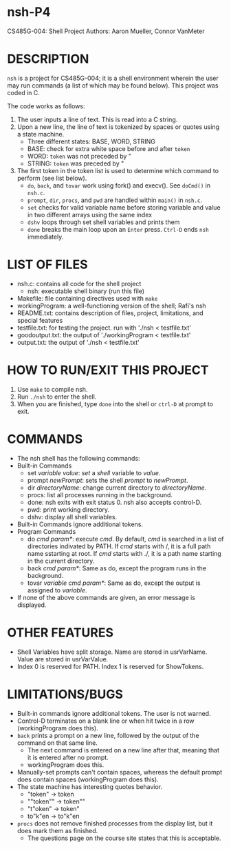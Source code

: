 # nsh-P4
CS485G-004: Shell Project
Authors: Aaron Mueller, Connor VanMeter

# DESCRIPTION
`nsh` is a project for CS485G-004; it is a shell environment wherein the user may run commands
(a list of which may be found below). This project was coded in C.

The code works as follows:
1. The user inputs a line of text. This is read into a C string.
2. Upon a new line, the line of text is tokenized by spaces or quotes using a state machine.
	- Three different states: BASE, WORD, STRING
	- BASE: check for extra white space before and after `token`
	- WORD: `token` was not preceded by "
	- STRING: `token` was preceded by "
3. The first token in the token list is used to determine which command to perform (see list below).
	- `do`, `back`, and `tovar` work using fork() and execv(). See `doCmd()` in `nsh.c`.
	- `prompt`, `dir`, `procs`, and `pwd` are handled within `main()` in `nsh.c`.
	- `set` checks for valid variable name before storing variable and value in two different arrays using the same index
	- `dshv` loops through set shell variables and prints them
	- `done` breaks the main loop upon an `Enter` press. `Ctrl-D` ends `nsh` immediately.

# LIST OF FILES
* nsh.c: contains all code for the shell project
	- nsh: executable shell binary (run this file)
* Makefile: file containing directives used with `make`
* workingProgram: a well-functioning version of the shell; Rafi's nsh
* README.txt: contains description of files, project, limitations, and special features
* testfile.txt: for testing the project. run with './nsh < testfile.txt'
* goodoutput.txt: the output of './workingProgram < testfile.txt'
* output.txt: the output of './nsh < testfile.txt'

# HOW TO RUN/EXIT THIS PROJECT
1. Use `make` to compile nsh.
2. Run `./nsh` to enter the shell.
3. When you are finished, type `done` into the shell or `ctrl-D` at prompt to exit.

# COMMANDS
* The nsh shell has the following commands:
* Built-in Commands
	- set _variable value_: _set_ a _shell_ variable to _value_.
	- prompt _newPrompt_: sets the shell _prompt_ to _newPrompt_.
	- dir _directoryName_: change current directory to _directoryName_.
	- procs: list all processes running in the background.
	- done: nsh exits with exit status 0. nsh also accepts control-D.
	- pwd: print working directory.
	- dshv: display all shell variables.
* Built-in Commands ignore additional tokens.
* Program Commands
	- do _cmd param*_: execute _cmd_. By default, _cmd_ is searched in a list of directories indivated by PATH. If _cmd_ starts with /, it is a full path name sstarting at root. If _cmd_ starts with ./, it is a path name starting in the current directory.
	- back _cmd param*_: Same as do, except the program runs in the background.
	- tovar _variable cmd param*_: Same as do, except the output is assigned to _variable_.
* If none of the above commands are given, an error message is displayed.

# OTHER FEATURES
* Shell Variables have split storage. Name are stored in usrVarName. Value are stored in usrVarValue.
* Index 0 is reserved for PATH. Index 1 is reserved for ShowTokens.

# LIMITATIONS/BUGS
* Built-in commands ignore additional tokens. The user is not warned.
* Control-D terminates on a blank line or when hit twice in a row (workingProgram does this).
* `back` prints a prompt on a new line, followed by the output of the command on that same line.
	- The next command is entered on a new line after that, meaning that it is entered after no prompt.
	- workingProgram does this.
* Manually-set prompts can't contain spaces, whereas the default prompt does contain spaces (workingProgram does this).
* The state machine has interesting quotes behavior.
	- "token" -> token
	- ""token"" -> token""
	- "t"oken" -> token"
	- to"k"en -> to"k"en
* `procs` does not remove finished processes from the display list, but it does mark them as finished.
	- The questions page on the course site states that this is acceptable.
